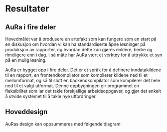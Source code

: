 # Resultater #

## AuRa i fire deler ##

Hovedmålet var å produsere en artefakt som kan fungere som en start på en diskusjon om hvordan vi kan ha standardiserte åpne løsninger på produksjon av rapporter, og hvordan dette kan gjøres enklere, bedre og rimeligere enn i dag. I så måte har AuRa vært et verktøy for å uttrykke et syn på en mulig løsning.

AuRa er bygget opp i fire deler. Det er et språk for å definere inndatakildene til en rapport, en frontendkompilator som kompilerer kildene ned til et mellomformat, og så til slutt en backendkompilator som kompilerer det hele ned til et valgt utformat.
Denne oppbygningen gir programmet en fleksibilitet som lar det takle forskjellige arbeidsoppgaver, og gjør det enkelt å utvide systemet til å takle nye utfordringer.

## Hoveddesign ##

AuRas design kan oppsummeres med følgende diagram:

